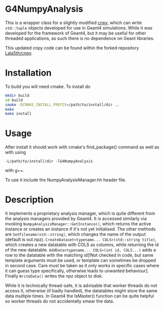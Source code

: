 # G4NumpyAnalysis

This is a wrapper class for a slightly modified [cnpy](https://github.com/rogersce/cnpy), which can write `std::tuple` objects developed for use in Geant4 simulations. While it was developed for the framework of Geant4, but it may be useful for other threaded applications, as such there is no dependence on Geant libraries.

This updated cnpy code can be found within the forked repository [Lala5th/cnpy](https://github.com/lala5th/cnpy).

# Installation

To build you will need cmake. To install do

```bash
mkdir build
cd build
cmake -DCMAKE_INSTALL_PREFIX=/path/to/install/dir ..
make
make install
```

# Usage

After install it should work with cmake's find_package() command as well as with using
```
-L/path/to/install/dir -lG4NumpyAnalysis
```
with g++.

To use it include the NumpyAnalysisManager.hh header file.

# Description

It implements a proprietary analysis manager, which is quite different from the analysis managers provided by Geant4. It is accessed similarly via invoking `NumpyAnalysisManager::GetInstance()`, which returns the active instance or creates an instance if it's not yet initialised. The other methods are `SetFilename(std::string)`, which changes the name of the output (default is out.npz). `CreateDataset<typename... COLS>(std::string title)`, which creates a new datatable with COLS as columns, while returning the id of the new datatable. `AddData<typename... COLS>(int id, COLS...)` adds a row to the datatable with the matching id[!Not checked in code, but same template arguments must be used, or template can sometimes be dropped in second case. Care must be taken as it only works in specific cases where it can guess type specifically, otherwise leads to unwanted behaviour]. Finally `WriteData()` writes the npz object to disk.

While it is technically thread-safe, it is advisable that worker threads do not access it, otherwise (if badly handled), the datatables might store the same data multiple times. In Geant4 the IsMaster() function can be quite helpful so worker threads do not accidentally smear the data.
